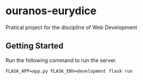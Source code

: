 # ouranos-eurydice
Pratical project for the discipline of Web Development


## Getting Started

Run the following command to run the server.

`FLASK_APP=app.py FLASK_ENV=development flask run`
